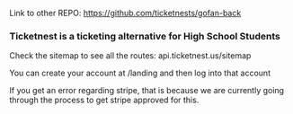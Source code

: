 Link to other REPO: https://github.com/ticketnests/gofan-back


### Ticketnest is a ticketing alternative for High School Students


Check the sitemap to see all the routes: api.ticketnest.us/sitemap

You can create your account at /landing and then log into that account


If you get an error regarding stripe, that is because we are currently going through the process to get stripe approved for this. 
